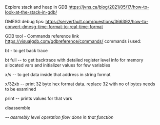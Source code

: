 Explore stack and heap in GDB
https://jvns.ca/blog/2021/05/17/how-to-look-at-the-stack-in-gdb/

DMESG debug tips:
https://serverfault.com/questions/366392/how-to-convert-dmesg-time-format-to-real-time-format


GDB tool - Commands reference link
https://visualgdb.com/gdbreference/commands/
commands i used:

bt - to get back trace

bt full -- to get backtrace with detailed register level info for memory allocated vars and initializer values for few variables

x/s <register address> -- to get data inside that address in string format

x/32xb <register address> -- print 32 byte hex format data. replace 32 with no of bytes needs to be examined

print <variables used in crash code part>  -- prints values for that vars

disassemble <address of function> -- assmebly level operation flow done in that function
